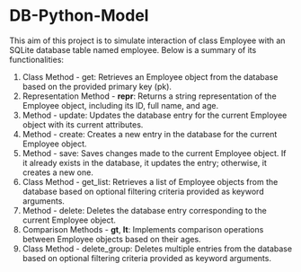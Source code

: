 # DB-Python-Model
This aim of this project is to simulate interaction of class Employee with an SQLite database table named employee. Below is a summary of its functionalities:

1) Class Method - get: Retrieves an Employee object from the database based on the provided primary key (pk).
2) Representation Method - __repr__: Returns a string representation of the Employee object, including its ID, full name, and age.
3) Method - update: Updates the database entry for the current Employee object with its current attributes.
4) Method - create: Creates a new entry in the database for the current Employee object.
5) Method - save: Saves changes made to the current Employee object. If it already exists in the database, it updates the entry; otherwise, it creates a new one.
6) Class Method - get_list: Retrieves a list of Employee objects from the database based on optional filtering criteria provided as keyword arguments.
7) Method - delete: Deletes the database entry corresponding to the current Employee object.
8) Comparison Methods - __gt__, __lt__: Implements comparison operations between Employee objects based on their ages.
9) Class Method - delete_group: Deletes multiple entries from the database based on optional filtering criteria provided as keyword arguments.
